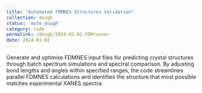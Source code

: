 ```yaml
---
title: "Automated FDMNES Structures Validation"
collection: dough
status: 'mute_dough'
category: code
permalink: /dough/2024-01-02-FDMrunner
date: 2024-01-02
---
```


Generate and optimise FDMNES input files for predicting crystal structures through batch spectrum simulations and spectral comparison. By adjusting bond lengths and angles within specified ranges, the code streamlines parallel FDMNES calculations and identifies the structure that most possible matches experimental XANES spectra.
